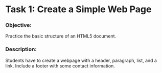 # Task 1: Create a Simple Web Page
### Objective: 
Practice the basic structure of an HTML5 document.

### Description: 
Students have to create a webpage with a header, paragraph, list, and a link. Include a footer with some contact information.
